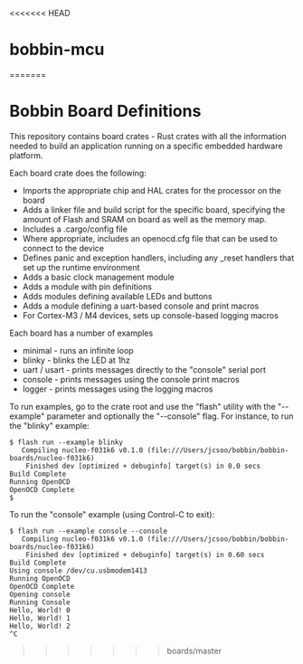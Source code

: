 <<<<<<< HEAD
# bobbin-mcu
=======
# Bobbin Board Definitions

This repository contains board crates - Rust crates with all the information needed to build an application running on a specific embedded hardware platform.

Each board crate does the following:

  - Imports the appropriate chip and HAL crates for the processor on the board
  - Adds a linker file and build script for the specific board, specifying the amount
    of Flash and SRAM on board as well as the memory map.
  - Includes a .cargo/config file
  - Where appropriate, includes an openocd.cfg file that can be used to connect to
    the device
  - Defines panic and exception handlers, including any _reset handlers that set up
    the runtime environment
  - Adds a basic clock management module
  - Adds a module with pin definitions
  - Adds modules defining available LEDs and buttons
  - Adds a module defining a uart-based console and print macros
  - For Cortex-M3 / M4 devices, sets up console-based logging macros

Each board has a number of examples

  - minimal - runs an infinite loop
  - blinky - blinks the LED at 1hz
  - uart / usart - prints messages directly to the "console" serial port
  - console - prints messages using the console print macros
  - logger - prints messages using the logging macros

To run examples, go to the crate root and use the "flash" utility with the "--example" parameter and optionally the "--console" flag. For instance, to run the "blinky" example:

```
$ flash run --example blinky
   Compiling nucleo-f031k6 v0.1.0 (file:///Users/jcsoo/bobbin/bobbin-boards/nucleo-f031k6)
    Finished dev [optimized + debuginfo] target(s) in 0.0 secs
Build Complete
Running OpenOCD
OpenOCD Complete
$
```

To run the "console" example (using Control-C to exit):

```
$ flash run --example console --console
   Compiling nucleo-f031k6 v0.1.0 (file:///Users/jcsoo/bobbin/bobbin-boards/nucleo-f031k6)
    Finished dev [optimized + debuginfo] target(s) in 0.60 secs
Build Complete
Using console /dev/cu.usbmodem1413
Running OpenOCD
OpenOCD Complete
Opening console
Running Console
Hello, World! 0
Hello, World! 1
Hello, World! 2
^C
```
>>>>>>> boards/master

